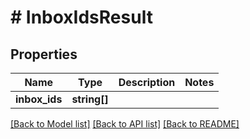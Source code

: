 # # InboxIdsResult

## Properties

Name | Type | Description | Notes
------------ | ------------- | ------------- | -------------
**inbox_ids** | **string[]** |  | 

[[Back to Model list]](../../README#documentation-for-models) [[Back to API list]](../../README#documentation-for-api-endpoints) [[Back to README]](../../README)


